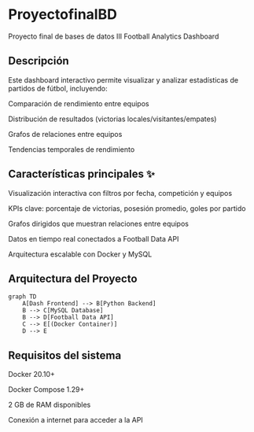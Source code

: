 # ProyectofinalBD
Proyecto final de bases de datos III
Football Analytics Dashboard 
## Descripción 
Este dashboard interactivo permite visualizar y analizar estadísticas de partidos de fútbol, incluyendo:

Comparación de rendimiento entre equipos

Distribución de resultados (victorias locales/visitantes/empates)

Grafos de relaciones entre equipos

Tendencias temporales de rendimiento

## Características principales ✨
Visualización interactiva con filtros por fecha, competición y equipos

KPIs clave: porcentaje de victorias, posesión promedio, goles por partido

Grafos dirigidos que muestran relaciones entre equipos

Datos en tiempo real conectados a Football Data API

Arquitectura escalable con Docker y MySQL
## Arquitectura del Proyecto

```mermaid
graph TD
    A[Dash Frontend] --> B[Python Backend]
    B --> C[MySQL Database]
    B --> D[Football Data API]
    C --> E[(Docker Container)]
    D --> E
```
## Requisitos del sistema 
Docker 20.10+

Docker Compose 1.29+

2 GB de RAM disponibles

Conexión a internet para acceder a la API
